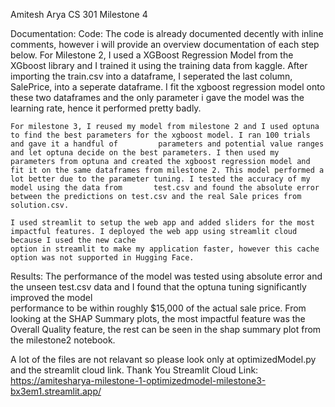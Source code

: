 Amitesh Arya
CS 301
Milestone 4

Documentation:
  Code:
    The code is already documented decently with inline comments, however i will provide an overview documentation of each step below.
    For Milestone 2, I used a XGBoost Regression Model from the XGboost library and I trained it using the training data from kaggle. After importing the train.csv into a     dataframe, I seperated the last column, SalePrice, into a seperate dataframe. I fit the xgboost regression model onto these two dataframes and the only parameter i       gave the model was the learning rate, hence it performed pretty badly.
    
    For milestone 3, I reused my model from milestone 2 and I used optuna to find the best parameters for the xgboost model. I ran 100 trials and gave it a handful of         parameters and potential value ranges and let optuna decide on the best parameters. I then used my parameters from optuna and created the xgboost regression model and     fit it on the same dataframes from milestone 2. This model performed a lot better due to the parameter tuning. I tested the accuracy of my model using the data from       test.csv and found the absolute error between the predictions on test.csv and the real Sale prices from solution.csv.
    
    I used streamlit to setup the web app and added sliders for the most impactful features. I deployed the web app using streamlit cloud because I used the new cache  
    option in streamlit to make my application faster, however this cache option was not supported in Hugging Face.
  
  
  Results:
    The performance of the model was tested using absolute error and the unseen test.csv data and I found that the optuna tuning significantly improved the model   
    performance to be within roughly $15,000 of the actual sale price. From looking at the SHAP Summary plots, the most impactful feature was the Overall Quality feature,     the rest can be seen in the shap summary plot from the milestone2 notebook. 


A lot of the files are not relavant so please look only at optimizedModel.py and the streamlit cloud link. Thank You
Streamlit Cloud Link: https://amitesharya-milestone-1-optimizedmodel-milestone3-bx3em1.streamlit.app/
